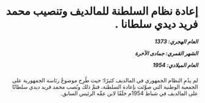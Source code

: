 <h1 dir="rtl">إعادة نظام السلطنة للمالديف وتنصيب محمد فريد ديدي سلطانا .</h1>

<h5 dir="rtl">العام الهجري:  1373

الشهر القمري: جمادى الآخرة

العام الميلادي: 1954</h5>

<p dir="rtl">لم يدُمِ النظام الجمهوري في المالديف كثيرًا؛ حيث طُرِح موضوعُ رئاسة الجمهورية على الجمعية الوطنية التي صوَّتَت بإعادة السلطنة، فتمَّ ذلك ونُصب محمد فريد ديدي سلطانًا على المالديف في شباط 1954م خلَفًا لابن عمِّه الرئيس السابق.</p></br>
